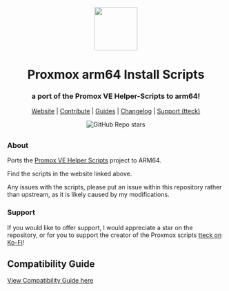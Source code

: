 <div align="center">
  <a href="#">
    <img src="https://raw.githubusercontent.com/markgaze/Proxmox/main/misc/images/logo.png" height="100px" />
 </a>
</div>
<h1 align="center">Proxmox arm64 Install Scripts</h1>
<h3 align="center">a port of the Promox VE Helper-Scripts to arm64!</h3>

<p align="center">
  <a href="https://pimox-scripts.com">Website</a> | 
  <a href="https://github.com/markgaze/Proxmox/blob/main/.github/CONTRIBUTING.md">Contribute</a> |
  <a href="https://github.com/markgaze/Proxmox/blob/main/USER_SUBMITTED_GUIDES.md">Guides</a> |
  <a href="https://github.com/markgaze/Proxmox/blob/main/CHANGELOG.md">Changelog</a> |
  <a href="https://ko-fi.com/D1D7EP4GF">Support (tteck)</a>
</p>

<p align="center">
<img alt="GitHub Repo stars" src="https://img.shields.io/github/stars/markgaze/proxmox?style=flat">

## </p>

### About

Ports the [Promox VE Helper Scripts](https://github.com/community-scripts/proxmoxve) project to ARM64.

Find the scripts in the website linked above.

Any issues with the scripts, please put an issue within this repository rather than upstream, as it is likely caused by my modifications.

### Support

If you would like to offer support, I would appreciate a star on the repository, or for you to support the creator of the Proxmox scripts [tteck on Ko-Fi](https://ko-fi.com/D1D7EP4GF)!

## Compatibility Guide

[View Compatibility Guide here](https://pimox-scripts.com)
